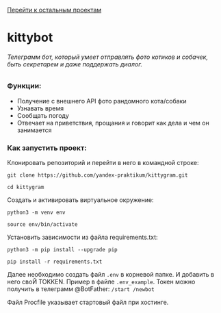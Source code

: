 [Перейти к остальным проектам](https://github.com/akchau/akchau/blob/main/README.md#проекты)

# kittybot
###### Телеграмм бот, который умеет отправлять фото котиков и собачек, быть секретарем и даже поддержать диалог.

### Функции:
- Получение с внешнего API фото рандомного кота/собаки
- Узнавать время
- Сообщать погоду
- Отвечает на приветствия, прощания и говорит как дела и чем он занимается

### Как запустить проект:

Клонировать репозиторий и перейти в него в командной строке:

```
git clone https://github.com/yandex-praktikum/kittygram.git
```

```
cd kittygram
```

Cоздать и активировать виртуальное окружение:

```
python3 -m venv env
```

```
source env/bin/activate
```

Установить зависимости из файла requirements.txt:

```
python3 -m pip install --upgrade pip
```

```
pip install -r requirements.txt
```
Далее необходимо создать файл `.env` в корневой папке. И добавить в него своЙ TOKKEN. Пример в файле `.env_example`.
Токен можно получить в телеграмм @BotFather:
`/start
/newbot`

Файл Procfile указывает стартовый файл при хостинге.
